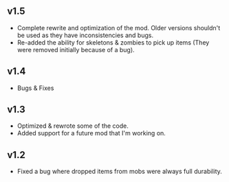 ## v1.5

+ Complete rewrite and optimization of the mod. Older versions shouldn't be used as they have inconsistencies and bugs.
+ Re-added the ability for skeletons & zombies to pick up items (They were removed initially because of a bug).

## v1.4
+ Bugs & Fixes


## v1.3
 + Optimized & rewrote some of the code.
 + Added support for a future mod that I'm working on.

## v1.2

+ Fixed a bug where dropped items from mobs were always full durability.


